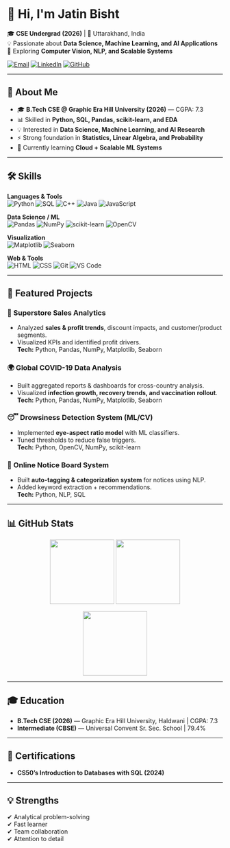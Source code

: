 # 👋 Hi, I'm Jatin Bisht  

🎓 **CSE Undergrad (2026)** | 📍 Uttarakhand, India  
💡 Passionate about **Data Science, Machine Learning, and AI Applications**  
🔭 Exploring **Computer Vision, NLP, and Scalable Systems**  

[![Email](https://img.shields.io/badge/Email-D14836?style=flat&logo=gmail&logoColor=white)](mailto:jatin2707b@gmail.com)
[![LinkedIn](https://img.shields.io/badge/LinkedIn-0077B5?style=flat&logo=linkedin&logoColor=white)](https://linkedin.com/in/jatin-bisht-a71a31271)
[![GitHub](https://img.shields.io/badge/GitHub-000?style=flat&logo=github&logoColor=white)](https://github.com/jatin2702b)

---

## 🚀 About Me  
- 🎓 **B.Tech CSE @ Graphic Era Hill University (2026)** — CGPA: 7.3  
- 📊 Skilled in **Python, SQL, Pandas, scikit-learn, and EDA**  
- 💡 Interested in **Data Science, Machine Learning, and AI Research**  
- ⚡ Strong foundation in **Statistics, Linear Algebra, and Probability**  
- 🌱 Currently learning **Cloud + Scalable ML Systems**  

---

## 🛠️ Skills  

**Languages & Tools**  
![Python](https://img.shields.io/badge/Python-3776AB?style=flat&logo=python&logoColor=white)
![SQL](https://img.shields.io/badge/SQL-003B57?style=flat&logo=databricks&logoColor=white)
![C++](https://img.shields.io/badge/C++-00599C?style=flat&logo=c%2B%2B&logoColor=white)
![Java](https://img.shields.io/badge/Java-007396?style=flat&logo=java&logoColor=white)
![JavaScript](https://img.shields.io/badge/JavaScript-F7DF1E?style=flat&logo=javascript&logoColor=black)  

**Data Science / ML**  
![Pandas](https://img.shields.io/badge/Pandas-150458?style=flat&logo=pandas&logoColor=white)
![NumPy](https://img.shields.io/badge/Numpy-013243?style=flat&logo=numpy&logoColor=white)
![scikit-learn](https://img.shields.io/badge/scikit--learn-F7931E?style=flat&logo=scikit-learn&logoColor=white)
![OpenCV](https://img.shields.io/badge/OpenCV-5C3EE8?style=flat&logo=opencv&logoColor=white)  

**Visualization**  
![Matplotlib](https://img.shields.io/badge/Matplotlib-11557c?style=flat)
![Seaborn](https://img.shields.io/badge/Seaborn-1f77b4?style=flat)  

**Web & Tools**  
![HTML](https://img.shields.io/badge/HTML5-E34F26?style=flat&logo=html5&logoColor=white)
![CSS](https://img.shields.io/badge/CSS-1572B6?style=flat&logo=css3&logoColor=white)
![Git](https://img.shields.io/badge/Git-F05032?style=flat&logo=git&logoColor=white)
![VS Code](https://img.shields.io/badge/VSCode-007ACC?style=flat&logo=visualstudiocode&logoColor=white)  

---

## 📂 Featured Projects  

### 🛒 Superstore Sales Analytics  
- Analyzed **sales & profit trends**, discount impacts, and customer/product segments.  
- Visualized KPIs and identified profit drivers.  
**Tech:** Python, Pandas, NumPy, Matplotlib, Seaborn  

### 🌍 Global COVID-19 Data Analysis  
- Built aggregated reports & dashboards for cross-country analysis.  
- Visualized **infection growth, recovery trends, and vaccination rollout**.  
**Tech:** Python, Pandas, NumPy, Matplotlib, Seaborn  

### 😴 Drowsiness Detection System (ML/CV)  
- Implemented **eye-aspect ratio model** with ML classifiers.  
- Tuned thresholds to reduce false triggers.  
**Tech:** Python, OpenCV, NumPy, scikit-learn  

### 📌 Online Notice Board System  
- Built **auto-tagging & categorization system** for notices using NLP.  
- Added keyword extraction + recommendations.  
**Tech:** Python, NLP, SQL  

---

## 📊 GitHub Stats  

<p align="center">
  <img src="https://github-readme-stats.vercel.app/api?username=jatin2702b&show_icons=true&theme=radical" height="150"/>  
  <img src="https://github-readme-stats.vercel.app/api/top-langs/?username=jatin2702b&layout=compact&theme=radical" height="150"/>
</p>

<p align="center">
  <img src="https://github-readme-streak-stats.herokuapp.com/?user=jatin2702b&theme=radical" height="150"/>  
</p>

---

## 🎓 Education  
- **B.Tech CSE (2026)** — Graphic Era Hill University, Haldwani | CGPA: 7.3  
- **Intermediate (CBSE)** — Universal Convent Sr. Sec. School | 79.4%  

---

## 📜 Certifications  
- **CS50’s Introduction to Databases with SQL (2024)**  

---

## 💡 Strengths  
✔ Analytical problem-solving  
✔ Fast learner  
✔ Team collaboration  
✔ Attention to detail  
